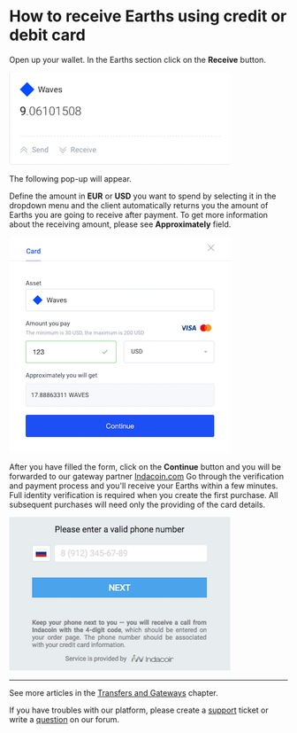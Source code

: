 # How to receive Earths using credit or debit card

Open up your wallet.
In the Earths section click on the **Receive** button.

![](/_assets/buying_earths_using_card_01.png)

The following pop-up will appear.

Define the amount in **EUR** or **USD** you want to spend by selecting it in the dropdown menu and the client automatically returns you the amount of Earths you are going to receive after payment.
To get more information about the receiving amount, please see **Approximately** field.

![](/_assets/buying_earths_using_card_02.png)

After you have filled the form, click on the **Continue** button and you will be forwarded to our gateway partner [Indacoin.com](https://indacoin.com/)
Go through the verification and payment process and you'll receive your Earths within a few minutes. Full identity verification is required when you create the first purchase. All subsequent purchases will need only the providing of the card details.

![](/_assets/buying_earths_using_card_03.png)

___

See more articles in the [Transfers and Gateways](/earths-client/wallet-management.md) chapter.

If you have troubles with our platform, please create a [support](https://support.earths.ga/) ticket or write a [question](https://forum.earths.ga/) on our forum.

